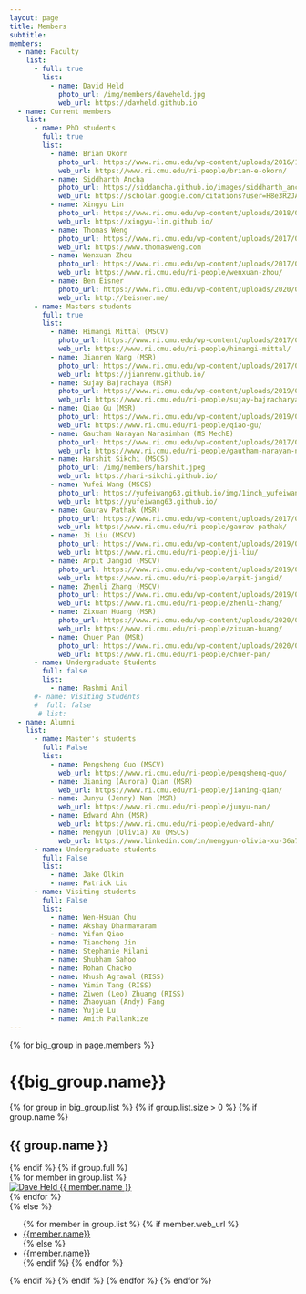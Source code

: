 ```yaml
---
layout: page
title: Members
subtitle:
members:
  - name: Faculty
    list:
      - full: true
        list:
          - name: David Held
            photo_url: /img/members/daveheld.jpg
            web_url: https://davheld.github.io
  - name: Current members
    list:
      - name: PhD students
        full: true
        list:
          - name: Brian Okorn
            photo_url: https://www.ri.cmu.edu/wp-content/uploads/2016/12/okorn_brian_2019.jpg
            web_url: https://www.ri.cmu.edu/ri-people/brian-e-okorn/
          - name: Siddharth Ancha
            photo_url: https://siddancha.github.io/images/siddharth_ancha_520_780.png
            web_url: https://scholar.google.com/citations?user=H8e3R2JADJEC&hl=en
          - name: Xingyu Lin
            photo_url: https://www.ri.cmu.edu/wp-content/uploads/2018/01/Xingyu.Lin_-1.jpg
            web_url: https://xingyu-lin.github.io/
          - name: Thomas Weng
            photo_url: https://www.ri.cmu.edu/wp-content/uploads/2017/04/weng_thomas_2018.jpg
            web_url: https://www.thomasweng.com
          - name: Wenxuan Zhou
            photo_url: https://www.ri.cmu.edu/wp-content/uploads/2017/07/zhou_wenxuan_2019_1.jpg
            web_url: https://www.ri.cmu.edu/ri-people/wenxuan-zhou/
          - name: Ben Eisner
            photo_url: https://www.ri.cmu.edu/wp-content/uploads/2020/07/Eisner_Benjamin_2020.png
            web_url: http://beisner.me/
      - name: Masters students
        full: true
        list:
          - name: Himangi Mittal (MSCV)
            photo_url: https://www.ri.cmu.edu/wp-content/uploads/2017/05/nophoto_faceboard_white.jpg
            web_url: https://www.ri.cmu.edu/ri-people/himangi-mittal/
          - name: Jianren Wang (MSR)
            photo_url: https://www.ri.cmu.edu/wp-content/uploads/2017/05/nophoto_faceboard_white.jpg
            web_url: https://jianrenw.github.io/
          - name: Sujay Bajrachaya (MSR)
            photo_url: https://www.ri.cmu.edu/wp-content/uploads/2019/08/bajracharya_sujay_2019_2.jpg
            web_url: https://www.ri.cmu.edu/ri-people/sujay-bajracharya/
          - name: Qiao Gu (MSR)
            photo_url: https://www.ri.cmu.edu/wp-content/uploads/2019/08/gu_qiao_2019_1.jpg
            web_url: https://www.ri.cmu.edu/ri-people/qiao-gu/
          - name: Gautham Narayan Narasimhan (MS MechE)
            photo_url: https://www.ri.cmu.edu/wp-content/uploads/2017/05/nophoto_faceboard_white.jpg
            web_url: https://www.ri.cmu.edu/ri-people/gautham-narayan-narasimhan/
          - name: Harshit Sikchi (MSCS)
            photo_url: /img/members/harshit.jpeg
            web_url: https://hari-sikchi.github.io/
          - name: Yufei Wang (MSCS)
            photo_url: https://yufeiwang63.github.io/img/1inch_yufeiwang.jpg
            web_url: https://yufeiwang63.github.io/
          - name: Gaurav Pathak (MSR)
            photo_url: https://www.ri.cmu.edu/wp-content/uploads/2017/05/nophoto_faceboard_white.jpg
            web_url: https://www.ri.cmu.edu/ri-people/gaurav-pathak/
          - name: Ji Liu (MSCV)
            photo_url: https://www.ri.cmu.edu/wp-content/uploads/2019/07/liu_ji_2019_2.jpg
            web_url: https://www.ri.cmu.edu/ri-people/ji-liu/
          - name: Arpit Jangid (MSCV)
            photo_url: https://www.ri.cmu.edu/wp-content/uploads/2019/07/jangid_arpit_2019_2.jpg
            web_url: https://www.ri.cmu.edu/ri-people/arpit-jangid/
          - name: Zhenli Zhang (MSCV)
            photo_url: https://www.ri.cmu.edu/wp-content/uploads/2019/07/zhang_zhenli_2019_1.jpg
            web_url: https://www.ri.cmu.edu/ri-people/zhenli-zhang/
          - name: Zixuan Huang (MSR)
            photo_url: https://www.ri.cmu.edu/wp-content/uploads/2020/08/huang_zixuan_2020.jpg
            web_url: https://www.ri.cmu.edu/ri-people/zixuan-huang/
          - name: Chuer Pan (MSR)
            photo_url: https://www.ri.cmu.edu/wp-content/uploads/2020/08/pan_chu-er_2020.jpg
            web_url: https://www.ri.cmu.edu/ri-people/chuer-pan/
      - name: Undergraduate Students
        full: false
        list:
          - name: Rashmi Anil
      #- name: Visiting Students
      #  full: false
       # list:
  - name: Alumni
    list:
      - name: Master's students
        full: False
        list:
          - name: Pengsheng Guo (MSCV)
            web_url: https://www.ri.cmu.edu/ri-people/pengsheng-guo/
          - name: Jianing (Aurora) Qian (MSR)
            web_url: https://www.ri.cmu.edu/ri-people/jianing-qian/
          - name: Junyu (Jenny) Nan (MSR)
            web_url: https://www.ri.cmu.edu/ri-people/junyu-nan/
          - name: Edward Ahn (MSR)
            web_url: https://www.ri.cmu.edu/ri-people/edward-ahn/
          - name: Mengyun (Olivia) Xu (MSCS)
            web_url: https://www.linkedin.com/in/mengyun-olivia-xu-36a7ab126
      - name: Undergraduate students
        full: False
        list:
          - name: Jake Olkin
          - name: Patrick Liu
      - name: Visiting students
        full: False
        list:
          - name: Wen-Hsuan Chu
          - name: Akshay Dharmavaram
          - name: Yifan Qiao
          - name: Tiancheng Jin
          - name: Stephanie Milani
          - name: Shubham Sahoo
          - name: Rohan Chacko
          - name: Khush Agrawal (RISS)
          - name: Yimin Tang (RISS)
          - name: Ziwen (Leo) Zhuang (RISS)
          - name: Zhaoyuan (Andy) Fang
          - name: Yujie Lu
          - name: Amith Pallankize
---
```


<div class="row">
  {% for big_group in page.members %}
    <h1> {{big_group.name}} </h1>
    {% for group in big_group.list %}
    {% if group.list.size > 0 %}
      {% if group.name %}
        <h2>{{ group.name }}</h2>
      {% endif %}
      {% if group.full %}
      <div class="row member-row">
        {% for member in group.list %}
          <div class="col-xl-2 col-lg-2 col-md-3 text-center col-sm-6 col-xs-6 member-col">
            <a target="_blank" href="{{ member.web_url }}">
              <img class="img-responsive" src="{{ member.photo_url }}" alt="Dave Held">
            </a>
            <a target="_blank" href="{{ member.web_url }}">
              {{ member.name }}
            </a>
          </div>
        {% endfor %}
      </div>
      {% else %}
        <ul>
          {% for member in group.list %}
            {% if member.web_url %}
              <li><a href="{{member.web_url}}"> {{member.name}} </a></li>
            {% else %}
              <li><a> {{member.name}} </a></li>
            {% endif %}
          {% endfor %}
        </ul>
      {% endif %}
    {% endif %}
    {% endfor %}
  {% endfor %}
</div>


<!-- <h3 id="undergraduate-students">Undergraduate students</h3>
<ul>
</ul>
</div> -->

<!-- <h2 id="collaborators">Collaborators</h2> -->
<!-- <ul>
  <li><a href="https://www.cs.cmu.edu/~astein/">Aaron Steinfeld</a></li>
  <li><a href="https://www.cs.cmu.edu/~kkitani/">Kris Kitani</a></li>
  <li><a href="http://www.lauravherlant.com/">Laura Herlant</a></li>
</ul> -->
